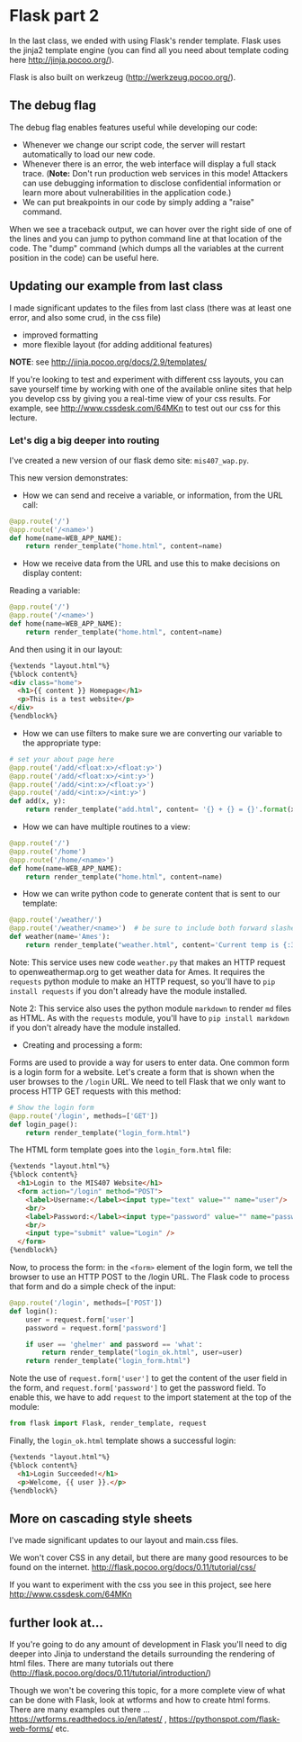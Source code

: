 
# Flask part 2

In the last class, we ended with using Flask's render template. Flask uses the jinja2 template engine (you can find all you need about template coding here http://jinja.pocoo.org/).

Flask is also built on werkzeug (http://werkzeug.pocoo.org/).

## The debug flag

The debug flag enables features useful while developing our code:
* Whenever we change our script code, the server will restart automatically to load our new code.
* Whenever there is an error, the web interface will display a full stack trace. (**Note:** Don't run production web services in this mode! Attackers can use debugging information to disclose confidential information or learn more about vulnerabilities in the application code.)
* We can put breakpoints in our code by simply adding a "raise" command.

When we see a traceback output, we can hover over the right side of one of the lines and you can jump to python command line at that location of the code. The  "dump" command (which dumps all the variables at the current position in the code) can be useful here.

## Updating our example from last class

I made significant updates to the files from last class (there was at least one error, and also some crud, in the css file)

* improved formatting
* more flexible layout (for adding additional features)

__NOTE__: see http://jinja.pocoo.org/docs/2.9/templates/

If you're looking to test and experiment with different css layouts, you can save yourself time by working with one of the available online sites that help you develop css by giving you a real-time view of your css results. For example, see http://www.cssdesk.com/64MKn to test out our css for this lecture.

### Let's dig a big deeper into routing

I've created a new version of our flask demo site: `mis407_wap.py`.

This new version demonstrates:

* How we can send and receive a variable, or information, from the URL call:

```python
@app.route('/')
@app.route('/<name>')
def home(name=WEB_APP_NAME):
    return render_template("home.html", content=name)
```

* How we receive data from the URL and use this to make decisions on display content:

Reading a variable:

```python
@app.route('/')
@app.route('/<name>')
def home(name=WEB_APP_NAME):
    return render_template("home.html", content=name)
```

And then using it in our layout:

```html
{%extends "layout.html"%}
{%block content%}
<div class="home">
  <h1>{{ content }} Homepage</h1>
  <p>This is a test website</p>
</div>
{%endblock%}
```

* How we can use filters to make sure we are converting our variable to the appropriate type:

```python
# set your about page here
@app.route('/add/<float:x>/<float:y>')
@app.route('/add/<float:x>/<int:y>')
@app.route('/add/<int:x>/<float:y>')
@app.route('/add/<int:x>/<int:y>')
def add(x, y):
    return render_template("add.html", content= '{} + {} = {}'.format(x, y, x+y))
```


* How we can have multiple routines to a view:

```python
@app.route('/')
@app.route('/home')
@app.route('/home/<name>')
def home(name=WEB_APP_NAME):
    return render_template("home.html", content=name)
```

* How we can write python code to generate content that is sent to our template:

```python
@app.route('/weather/')
@app.route('/weather/<name>')  # be sure to include both forward slashes
def weather(name='Ames'):
    return render_template("weather.html", content='Current temp is {:3.1f}.'.format(get_temp()))
```

Note: This service uses new code `weather.py` that makes an HTTP request to openweathermap.org to get weather data for Ames. It requires the `requests` python module to make an HTTP request, so you'll have to `pip install requests` if you don't already have the module installed.

Note 2: This service also uses the python module `markdown` to render `md` files as HTML. As with the `requests` module, you'll have to `pip install markdown` if you don't already have the module installed.

* Creating and processing a form:

Forms are used to provide a way for users to enter data. One common form is a login form for a website. Let's create a form that is shown when the user browses to the `/login` URL. We need to tell Flask that we only want to process HTTP GET requests with this method:

```python
# Show the login form
@app.route('/login', methods=['GET'])
def login_page():
    return render_template("login_form.html")
```

The HTML form template goes into the `login_form.html` file:
```html
{%extends "layout.html"%}
{%block content%}
  <h1>Login to the MIS407 Website</h1>
  <form action="/login" method="POST">
    <label>Username:</label><input type="text" value="" name="user"/>
    <br/>
    <label>Password:</label><input type="password" value="" name="password" />
    <br/>
    <input type="submit" value="Login" />
  </form>
{%endblock%}
```

Now, to process the form: in the `<form>` element of the login form, we tell the browser to use an HTTP POST to the /login URL. The Flask code to process that form and do a simple check of the input:

```python
@app.route('/login', methods=['POST'])
def login():
    user = request.form['user']
    password = request.form['password']

    if user == 'ghelmer' and password == 'what':
        return render_template("login_ok.html", user=user)
    return render_template("login_form.html")
```

Note the use of `request.form['user']` to get the content of the user field in the form, and `request.form['password']` to get the password field. To enable this, we have to add `request` to the import statement at the top of the module:

```python
from flask import Flask, render_template, request
```

Finally, the `login_ok.html` template shows a successful login:
```html
{%extends "layout.html"%}
{%block content%}
  <h1>Login Succeeded!</h1>
  <p>Welcome, {{ user }}.</p>
{%endblock%}
```

## More on cascading style sheets

I've made significant updates to our layout and main.css files.

We won't cover CSS in any detail, but there are many good resources to be found on the internet.
http://flask.pocoo.org/docs/0.11/tutorial/css/

If you want to experiment with the css you see in this project, see here http://www.cssdesk.com/64MKn


## further look at...

If you're going to do any amount of development in Flask you'll need to dig deeper into Jinja to understand the details surrounding the rendering of html files. There are many tutorials out there  (http://flask.pocoo.org/docs/0.11/tutorial/introduction/)

Though we won't be covering this topic, for a more complete view of what can be done with Flask, look at wtforms and how to create html forms. There are many examples out there ... https://wtforms.readthedocs.io/en/latest/ , https://pythonspot.com/flask-web-forms/ etc.
